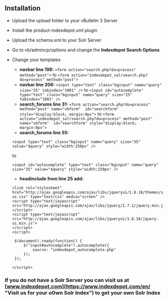 ## Installation

* Upload the upload folder to your vBulletin 3 Server
* Install the product-indexdepot.xml plugin
* Upload the schema.xml to your Solr Server
* Go to vb/admincp/options and change the **Indexdepot Search Options**
* Change your templates
    * **navbar line 198:** 
	`<form action="search.php?do=process" method="post">` 
	to 
	`<form action="indexdepot_solrsearch.php?do=process" method="post">`
    * **navbar line 206:** 
        `<input type="text" class="bginput" name="query" size="25" tabindex="1001" />` 
	to 
	`<input id="autocomplete" type="text" class="bginput" name="query" size="25" tabindex="1001" />`
    * **search_forums line 31:** 
        `<form action="search.php?do=process" method="post" name="vbform" 
	       id="searchform" style="display:block; margin:0px">` to 
	`<form action="indexdepot_solrsearch.php?do=process" method="post" name="vbform" 
	       id="searchform" style="display:block; margin:0px">`
    * **search_forums line 55:** 
	```
	<input type="text" class="bginput" name="query" size="35" value="$query" style="width:250px" />
	```
	to

	```
	<input id="autocomplete" type="text" class="bginput" name="query" size="35" value="$query" style="width:250px" />
	```
    * **headinclude from line 25 add:**

   ```
   <link rel="stylesheet" href="http://ajax.googleapis.com/ajax/libs/jqueryui/1.8.18/themes/smoothness/jquery-ui.css" type="text/css" media="screen" />
   <script type="text/javascript" src="http://ajax.googleapis.com/ajax/libs/jquery/1.7.1/jquery.min.js">
   </script>
   <script type="text/javascript" src="http://ajax.googleapis.com/ajax/libs/jqueryui/1.8.18/jquery-ui.min.js"> 
   </script>
   <script>
   
   	$(document).ready(function() {
		$("input#autocomplete").autocomplete({
   			source: "indexdepot_autocomplete.php"
   		});
   	});
   	
   </script>
   ```


### If you do not have a Solr Server you can visit us at [www.indexdepot.com](https://www.indexdepot.com/en/ "Visit us for your o0wn Solr Index") to get your own Solr Index